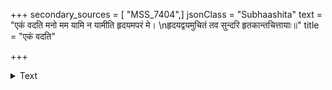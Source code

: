 +++
secondary_sources = [ "MSS_7404",]
jsonClass = "Subhaashita"
text = "एकं वदति मनो मम यामि न यामीति हृदयमपरं मे।  \nहृदयद्वयमुचितं तव सुन्दरि हृतकान्तचित्तायाः॥"
title = "एकं वदति"

+++

<details><summary>Text</summary>

एकं वदति मनो मम यामि न यामीति हृदयमपरं मे।  
हृदयद्वयमुचितं तव सुन्दरि हृतकान्तचित्तायाः॥
</details>
